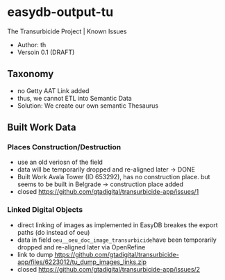 # easydb-output-tu
The Transurbicide Project | Known Issues
- Author: th
- Versoin 0.1 (DRAFT)




## Taxonomy
- no Getty AAT Link added
- thus, we cannot ETL into Semantic Data
- Solution: We create our own semantic Thesaurus

## Built Work Data
### Places Construction/Destruction 
- use an old veriosn of the field
- data will be temporarily dropped and re-aligned later -> DONE
- Built Work Avala Tower (ID 653292), has no construction place. but seems to be built in Belgrade -> construction place added
- closed https://github.com/gtadigital/transurbicide-app/issues/1

### Linked Digital Objects
- direct linking of images as implemented in EasyDB breakes the export paths (do instead of oeu)
- data in field `oeu__oeu_doc_image_transurbicide`have been temporarily dropped and re-aligned later via OpenRefine 
- link to dump https://github.com/gtadigital/transurbicide-app/files/6223012/tu_dump_images_links.zip
- closed https://github.com/gtadigital/transurbicide-app/issues/2

